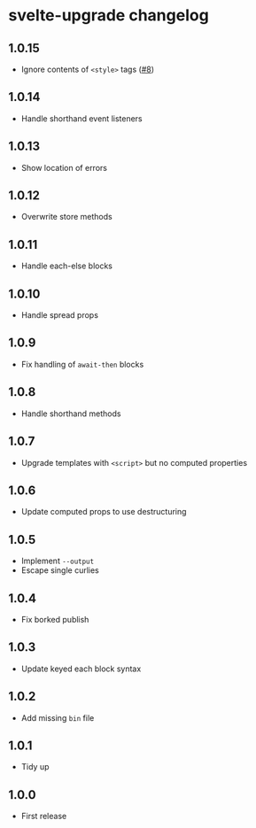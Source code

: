 # svelte-upgrade changelog

## 1.0.15

* Ignore contents of `<style>` tags ([#8](https://github.com/sveltejs/svelte-upgrade/issues/8))

## 1.0.14

* Handle shorthand event listeners

## 1.0.13

* Show location of errors

## 1.0.12

* Overwrite store methods

## 1.0.11

* Handle each-else blocks

## 1.0.10

* Handle spread props

## 1.0.9

* Fix handling of `await-then` blocks

## 1.0.8

* Handle shorthand methods

## 1.0.7

* Upgrade templates with `<script>` but no computed properties

## 1.0.6

* Update computed props to use destructuring

## 1.0.5

* Implement `--output`
* Escape single curlies

## 1.0.4

* Fix borked publish

## 1.0.3

* Update keyed each block syntax

## 1.0.2

* Add missing `bin` file

## 1.0.1

* Tidy up

## 1.0.0

* First release